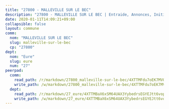 ```yaml
---
title: "27800 - MALLEVILLE SUR LE BEC"
description: "27800 - MALLEVILLE SUR LE BEC | Entraide, Annonces, Initiatives"
date: 2020-01-11T14:09:21+09:00
collapsible: false
layout: commune
comm:
  nom: "MALLEVILLE SUR LE BEC"
  slug: malleville-sur-le-bec
  cp: "27800"
dept:
  nom: "Eure"
  slug: eure
  num: "27"
peerpad:
  comm:
    read_path: /r/markdown/27800_malleville-sur-le-bec/4XTTMFdu7oEK7MVQvczTXkshqdfG4sYyfswd7jQsZKTGASqRx
    write_path: /w/markdown/27800_malleville-sur-le-bec/4XTTMFdu7oEK7MVQvczTXkshqdfG4sYyfswd7jQsZKTGASqRx-K3TgUSFMC8WJ9UdsUsKi95MuS1BRXSDYV74MH6sMNKnW7s6SY2cDKVbB95dw3EofMqbjS3cMn3i5ZU77JUeYZwSjy1WaibLDGYkBDNwrZTmNgJpt2WCRHSbzRTCqcyzw9BVCEfMg
  dept:
    read_path: /r/markdown/27_eure/4XTTMBaX6xSM64UAX3YybedrsEGYEJtt6vopdQsPEFtGijgwg
    write_path: /w/markdown/27_eure/4XTTMBaX6xSM64UAX3YybedrsEGYEJtt6vopdQsPEFtGijgwg-K3TgUmjy61Gu7ZFzjoVmiacXP2Rc4pq6sxVCYUX3mFQZWQw9yCKsEoAMagtuW4jJTYhK96DsWW4cPmZLagvQNZ34BscGcu4btrtJibt18c1mpqofaWe6Q3RartDiuMTjY7NrsH4r
---
```


